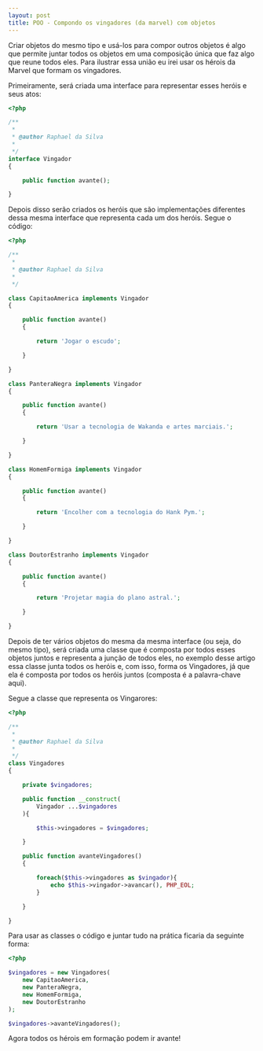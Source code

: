 ```yaml
---
layout: post
title: POO - Compondo os vingadores (da marvel) com objetos
---
```


Criar objetos do mesmo tipo e usá-los para compor outros objetos é algo que permite juntar todos os objetos em uma composição única que faz algo que reune todos eles. Para ilustrar essa união eu irei usar os hérois da Marvel que formam os vingadores.

Primeiramente, será criada uma interface para representar esses heróis e seus atos:

```php
<?php

/**
 *
 * @author Raphael da Silva
 *
 */
interface Vingador
{

    public function avante();

}
```

Depois disso serão criados os heróis que são implementações diferentes dessa mesma interface que representa cada um dos heróis. Segue o código:

```php
<?php

/**
 *
 * @author Raphael da Silva
 *
 */

class CapitaoAmerica implements Vingador
{

    public function avante()
    {

        return 'Jogar o escudo';

    }

}

class PanteraNegra implements Vingador
{

    public function avante()
    {

        return 'Usar a tecnologia de Wakanda e artes marciais.';

    }

}

class HomemFormiga implements Vingador
{

    public function avante()
    {

        return 'Encolher com a tecnologia do Hank Pym.';

    }

}

class DoutorEstranho implements Vingador
{

    public function avante()
    {

        return 'Projetar magia do plano astral.';

    }

}

```

Depois de ter vários objetos do mesma da mesma interface (ou seja, do mesmo tipo), será criada uma classe que é composta por todos esses objetos juntos e representa a junção de todos eles, no exemplo desse artigo essa classe junta todos os heróis e, com isso, forma os Vingadores, já que ela é composta por todos os heróis juntos (composta é a palavra-chave aqui).

Segue a classe que representa os Vingarores:

```php
<?php

/**
 *
 * @author Raphael da Silva
 *
 */
class Vingadores
{

    private $vingadores;

    public function __construct(
        Vingador ...$vingadores
    ){

        $this->vingadores = $vingadores;

    }

    public function avanteVingadores()
    {

        foreach($this->vingadores as $vingador){
            echo $this->vingador->avancar(), PHP_EOL;
        }

    }

}

```

Para usar as classes o código e juntar tudo na prática ficaria da seguinte forma:

```php
<?php

$vingadores = new Vingadores(
    new CapitaoAmerica,
    new PanteraNegra,
    new HomemFormiga,
    new DoutorEstranho
);

$vingadores->avanteVingadores();
```

Agora todos os hérois em formação podem ir avante!
